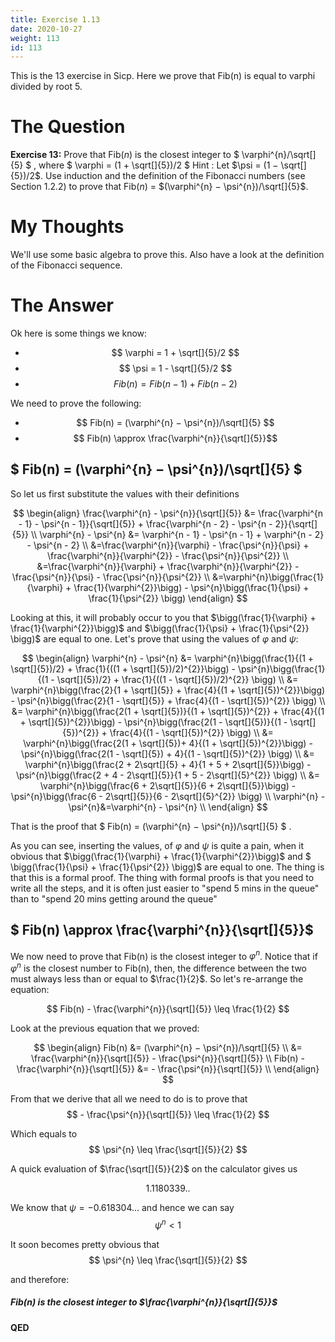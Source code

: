 ```yaml
---
title: Exercise 1.13
date: 2020-10-27
weight: 113
id: 113
---
```


This is the 13 exercise in Sicp. Here we prove
that Fib(n) is equal to varphi divided by root 5.

# The Question

**Exercise 13:** Prove that Fib(*n*) is the closest integer to $ \varphi^{n}/\sqrt[]{5} $ ,
where $ \varphi = (1 + \sqrt[]{5})/2 $  Hint : Let $\psi = (1 − \sqrt[]{5})/2$. Use induction
and the definition of the Fibonacci numbers (see Section 1.2.2) to
prove that Fib(*n*) = $(\varphi^{n} − \psi^{n})/\sqrt[]{5}$.

# My Thoughts

We'll use some basic algebra to prove this. Also have a look at the
definition of the Fibonacci sequence.

# The Answer

Ok here is some things we know:

 - $$ \varphi = 1 + \sqrt[]{5}/2 $$
 - $$ \psi = 1 - \sqrt[]{5}/2 $$
 - $$ Fib(n) = Fib(n - 1) + Fib(n - 2) $$

We need to prove the following: 

 - $$ Fib(n) = (\varphi^{n} − \psi^{n})/\sqrt[]{5} $$
 - $$ Fib(n) \approx \frac{\varphi^{n}}{\sqrt[]{5}}$$

## $ Fib(n) = (\varphi^{n} − \psi^{n})/\sqrt[]{5} $ 

So let us first substitute the values with their definitions

$$ 
\begin{align}
\frac{\varphi^{n} - \psi^{n}}{\sqrt[]{5}} &= \frac{\varphi^{n - 1} - \psi^{n - 1}}{\sqrt[]{5}} + \frac{\varphi^{n - 2} - \psi^{n - 2}}{\sqrt[]{5}} \\
\varphi^{n} - \psi^{n} &= \varphi^{n - 1} - \psi^{n - 1} + \varphi^{n - 2} - \psi^{n - 2} \\
    &=\frac{\varphi^{n}}{\varphi} - \frac{\psi^{n}}{\psi} + \frac{\varphi^{n}}{\varphi^{2}} - \frac{\psi^{n}}{\psi^{2}} \\
    &=\frac{\varphi^{n}}{\varphi} + \frac{\varphi^{n}}{\varphi^{2}} - \frac{\psi^{n}}{\psi} - \frac{\psi^{n}}{\psi^{2}} \\
    &=\varphi^{n}\bigg(\frac{1}{\varphi} + \frac{1}{\varphi^{2}}\bigg) - \psi^{n}\bigg(\frac{1}{\psi} + \frac{1}{\psi^{2}} \bigg)
\end{align}
$$

Looking at this, it will probably occur to you that $\bigg(\frac{1}{\varphi} + \frac{1}{\varphi^{2}}\bigg)$ and $\bigg(\frac{1}{\psi} + \frac{1}{\psi^{2}} \bigg)$
are equal to one. Let's prove that using the values of $\varphi$ and $\psi$:

$$
\begin{align}
\varphi^{n} - \psi^{n} &= \varphi^{n}\bigg(\frac{1}{(1 + \sqrt[]{5})/2} + \frac{1}{((1 + \sqrt[]{5})/2)^{2}}\bigg) - \psi^{n}\bigg(\frac{1}{(1 - \sqrt[]{5})/2} + \frac{1}{((1 - \sqrt[]{5})/2)^{2}} \bigg) \\
&= \varphi^{n}\bigg(\frac{2}{1 + \sqrt[]{5}} + \frac{4}{(1 + \sqrt[]{5})^{2}}\bigg) - \psi^{n}\bigg(\frac{2}{1 - \sqrt[]{5}} + \frac{4}{(1 - \sqrt[]{5})^{2}} \bigg) \\
&= \varphi^{n}\bigg(\frac{2(1 + \sqrt[]{5})}{(1 + \sqrt[]{5})^{2}} + \frac{4}{(1 + \sqrt[]{5})^{2}}\bigg) - \psi^{n}\bigg(\frac{2(1 - \sqrt[]{5})}{(1 - \sqrt[]{5})^{2}} + \frac{4}{(1 - \sqrt[]{5})^{2}} \bigg) \\
&= \varphi^{n}\bigg(\frac{2(1 + \sqrt[]{5})+ 4}{(1 + \sqrt[]{5})^{2}}\bigg) - \psi^{n}\bigg(\frac{2(1 - \sqrt[]{5}) + 4}{(1 - \sqrt[]{5})^{2}} \bigg) \\
&= \varphi^{n}\bigg(\frac{2 + 2\sqrt[]{5} + 4}{1 + 5 + 2\sqrt[]{5}}\bigg) - \psi^{n}\bigg(\frac{2 + 4 - 2\sqrt[]{5}}{1 + 5 - 2\sqrt[]{5}^{2}} \bigg) \\
&= \varphi^{n}\bigg(\frac{6 + 2\sqrt[]{5}}{6 + 2\sqrt[]{5}}\bigg) - \psi^{n}\bigg(\frac{6 - 2\sqrt[]{5}}{6 - 2\sqrt[]{5}^{2}} \bigg) \\
\varphi^{n} - \psi^{n}&=\varphi^{n} - \psi^{n} \\ 
\end{align}
$$

That is the proof that $ Fib(n) = (\varphi^{n} − \psi^{n})/\sqrt[]{5} $ .

As you can see, inserting the values, of $\varphi$ and $\psi$ is quite a pain, when it obvious that $\bigg(\frac{1}{\varphi} + \frac{1}{\varphi^{2}}\bigg)$ and $ \bigg(\frac{1}{\psi} + \frac{1}{\psi^{2}} \bigg)$ are equal to one.
The thing is that this is a formal proof. The thing with formal proofs is that you need to write
all the steps, and it is often just easier to "spend 5 mins in the queue" than to "spend 20 mins getting around the queue"

## $ Fib(n) \approx \frac{\varphi^{n}}{\sqrt[]{5}}$

We now need to prove that Fib(n) is the closest integer to $\varphi^{n}$.
Notice that if $\varphi^{n}$ is the closest number to Fib(n), then,
the difference between the two must always less than or equal to $\frac{1}{2}$.
So let's re-arrange the equation:

$$ Fib(n) - \frac{\varphi^{n}}{\sqrt[]{5}} \leq \frac{1}{2} $$

Look at the previous equation that we proved:

$$
\begin{align}
Fib(n) &= (\varphi^{n} − \psi^{n})/\sqrt[]{5} \\
&= \frac{\varphi^{n}}{\sqrt[]{5}} - \frac{\psi^{n}}{\sqrt[]{5}} \\
Fib(n) - \frac{\varphi^{n}}{\sqrt[]{5}} &= - \frac{\psi^{n}}{\sqrt[]{5}} \\
\end{align}
$$

From that we derive that all we need to do is to prove that 
$$ - \frac{\psi^{n}}{\sqrt[]{5}} \leq \frac{1}{2} $$

Which equals to
$$ \psi^{n} \leq \frac{\sqrt[]{5}}{2} $$

A quick evaluation of $\frac{\sqrt[]{5}}{2}$  on the calculator gives us

$$ 1.1180339 ..$$

We know that $\psi = -0.618304...$ and hence we can say
$$ \psi^{n} < 1 $$

It soon becomes pretty obvious that
$$ \psi^{n} \leq \frac{\sqrt[]{5}}{2} $$

and therefore:

##### Fib(n) is the closest integer to $\frac{\varphi^{n}}{\sqrt[]{5}}$

**QED**

